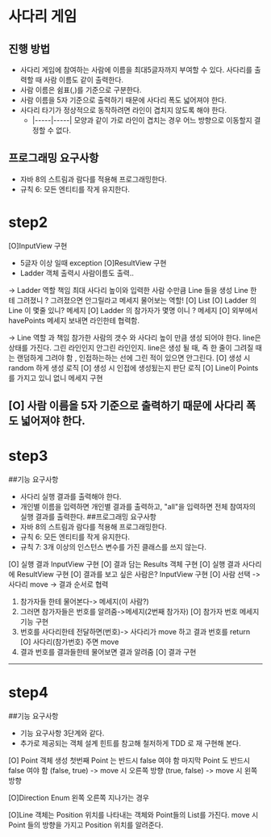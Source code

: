 # 사다리 게임
## 진행 방법
* 사다리 게임에 참여하는 사람에 이름을 최대5글자까지 부여할 수 있다. 사다리를 출력할 때 사람 이름도 같이 출력한다.
* 사람 이름은 쉼표(,)를 기준으로 구분한다.
* 사람 이름을 5자 기준으로 출력하기 때문에 사다리 폭도 넓어져야 한다.
* 사다리 타기가 정상적으로 동작하려면 라인이 겹치지 않도록 해야 한다.
    * |-----|-----| 모양과 같이 가로 라인이 겹치는 경우 어느 방향으로 이동할지 결정할 수 없다.

## 프로그래밍 요구사항
* 자바 8의 스트림과 람다를 적용해 프로그래밍한다.
* 규칙 6: 모든 엔티티를 작게 유지한다.

# step2
[O]InputView 구현
- 5글자 이상 일때 exception
[O]ResultView 구현
 - Ladder 객체 출력시 사람이름도 출력..
   
-> Ladder 역할 책임
최대 사다리 높이와 입력한 사람 수만큼 Line 들을 생성
Line 한테 그려졌니 ? 그려졌으면 안그릴라고 메세지 물어보는 역할!
[O] List<Line>
[O] Ladder 의 Line 이 몇줄 있니? 메세지
[O] Ladder 의 참가자가 몇명 이니 ? 메세지 
[O] 외부에서 havePoints 메세지 보내면 라인한테 협력함.

-> Line 역할 과 책임
참가한 사람의 갯수 와 사다리 높이 만큼 생성 되어야 한다.
line은 상태를 가진다. 그린 라인인지  안그린 라인인지.
line은 생성 될 때, 즉 한 줄이 그려질 때는 랜덤하게 그려야 함 ,
인접하는하는 선에 그린 적이 있으면 안그린다. 
[O] 생성 시 random 하게 생성 로직
[O] 생성 시 인접에 생성됬는지 판단 로직
[O] Line이 Points 를 가지고 있니 없니 메세지 구현

[O] 사람 이름을 5자 기준으로 출력하기 때문에 사다리 폭도 넓어져야 한다.
--------------------------------------------------------------------
# step3

##기능 요구사항
* 사다리 실행 결과를 출력해야 한다.
* 개인별 이름을 입력하면 개인별 결과를 출력하고, "all"을 입력하면 전체 참여자의 실행 결과를 출력한다.
##프로그래밍 요구사항
* 자바 8의 스트림과 람다를 적용해 프로그래밍한다.
* 규칙 6: 모든 엔티티를 작게 유지한다.
* 규칙 7: 3개 이상의 인스턴스 변수를 가진 클래스를 쓰지 않는다.

[O] 실행 결과 InputView 구현
[O] 결과 담는 Results 객체 구현
[O] 실행 결과 사다리에 ResultView 구현
[O] 결과를 보고 싶은 사람은? InputView 구현
[O] 사람 선택 -> 사다리 move -> 결과 순서로 협력
1. 참가자들 한테 물어본다-> 메세지(이 사람?)
2. 그러면 참가자들은 번호를 알려줌->메세지(2번째 참가자)
[O] 참가자 번호 메세지 기능 구현
3. 번호를 사다리한테 전달하면(번호)-> 사다리가 move 하고 결과 번호를 return
[O] 사다리(참가번호) 주면 move
4. 결과 번호를 결과들한테 물어보면 결과 알려줌
[O] 결과 구현
--------------------------------------------------------------------
# step4
##기능 요구사항
* 기능 요구사항 3단계와 같다.
* 추가로 제공되는 객체 설계 힌트를 참고해 철저하게 TDD 로 재 구현해 본다.

[O] Point 객체 생성 
첫번째 Point 는 반드시 false 여야 함
마지막 Point 도 반드시 false 여야 함
(false, true) -> move 시 오른쪽 방향
(true, false) -> move 시 왼쪽 방향

[O]Direction Enum
왼쪽
오른쪽
지나가는 경우

[O]Line 객체는
Position 위치를 나타내는 객체와
Point들의 List를 가진다.
move 시 Point 들의 방향을 가지고 Position 위치를 알려준다.


